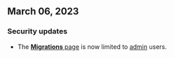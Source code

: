 ## March 06, 2023
  
<h3> Security updates </h3>

- The [**Migrations** page](../cockroachcloud/migrations-page.html) is now limited to [admin](../cockroachcloud/console-access-management.html#console-admin) users.
